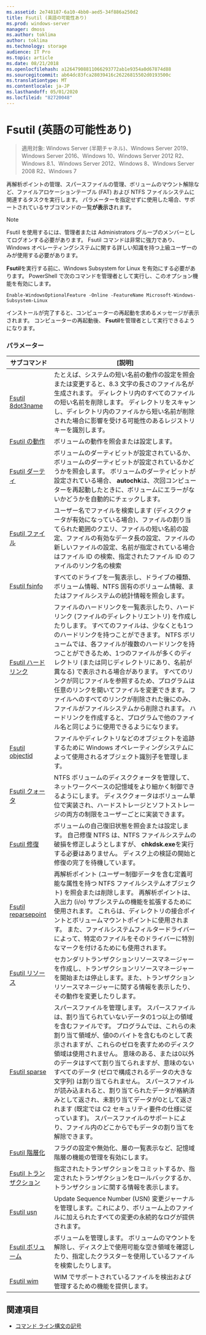 ```yaml
---
ms.assetid: 2e748187-6a10-4bb0-aed5-34f886a250d2
title: Fsutil (英語の可能性あり)
ms.prod: windows-server
manager: dmoss
ms.author: toklima
author: toklima
ms.technology: storage
audience: IT Pro
ms.topic: article
ms.date: 08/21/2018
ms.openlocfilehash: a12647908811066293772ab1e9354a0d67874d88
ms.sourcegitcommit: ab64dc83fca28039416c26226815502d0193500c
ms.translationtype: MT
ms.contentlocale: ja-JP
ms.lasthandoff: 05/01/2020
ms.locfileid: "82720048"
---
```

# <a name="fsutil"></a>Fsutil (英語の可能性あり)

> 適用対象: Windows Server (半期チャネル)、Windows Server 2019、Windows Server 2016、Windows 10、Windows Server 2012 R2、Windows 8.1、Windows Server 2012、Windows 8、Windows Server 2008 R2、Windows 7

再解析ポイントの管理、スパースファイルの管理、ボリュームのマウント解除など、ファイルアロケーションテーブル (FAT) および NTFS ファイルシステムに関連するタスクを実行します。 パラメーターを指定せずに使用した場合、サポートされているサブコマンドの一覧**が表示さ**れます。 

> [!NOTE] 
> Fsutil を使用するには、管理者または Administrators グループのメンバーとしてログオンする必要があります。 Fsutil コマンドは非常に強力であり、Windows オペレーティングシステムに関する詳しい知識を持つ上級ユーザーのみが使用する必要があります。
>
>**Fsutil**を実行する前に、Windows Subsystem for Linux を有効にする必要があります。 PowerShell で次のコマンドを管理者として実行し、このオプション機能を有効にします。
>
>```
> Enable-WindowsOptionalFeature -Online -FeatureName Microsoft-Windows-Subsystem-Linux
>```
> インストールが完了すると、コンピューターの再起動を求めるメッセージが表示されます。 コンピューターの再起動後、 **Fsutil**を管理者として実行できるようになります。

### <a name="parameters"></a>パラメーター

|サブコマンド |[説明]|
|---|---|
|[Fsutil 8dot3name](fsutil-8dot3name.md) | たとえば、システムの短い名前の動作の設定を照会または変更すると、8.3 文字の長さのファイル名が生成されます。 ディレクトリ内のすべてのファイルの短い名前を削除します。 ディレクトリをスキャンし、ディレクトリ内のファイルから短い名前が削除された場合に影響を受ける可能性のあるレジストリキーを識別します。|
|[Fsutil の動作](fsutil-behavior.md) |ボリュームの動作を照会または設定します。|
|[Fsutil ダーティ](fsutil-dirty.md)| ボリュームのダーティビットが設定されているか、ボリュームのダーティビットが設定されているかどうかを照会します。 ボリュームのダーティビットが設定されている場合、 **autochk**は、次回コンピューターを再起動したときに、ボリュームにエラーがないかどうかを自動的にチェックします。|
|[Fsutil ファイル](fsutil-file.md)|ユーザー名でファイルを検索します (ディスククォータが有効になっている場合)、ファイルの割り当てられた範囲のクエリ、ファイルの短い名前の設定、ファイルの有効なデータ長の設定、ファイルの新しいファイルの設定、名前が指定されている場合はファイル ID の検索、指定されたファイル ID のファイルのリンク名の検索|
|[Fsutil fsinfo](fsutil-fsinfo.md)|すべてのドライブを一覧表示し、ドライブの種類、ボリューム情報、NTFS 固有のボリューム情報、またはファイルシステムの統計情報を照会します。|
|[Fsutil ハードリンク](fsutil-hardlink.md)|ファイルのハードリンクを一覧表示したり、ハードリンク (ファイルのディレクトリエントリ) を作成したりします。 すべてのファイルは、少なくとも1つのハードリンクを持つことができます。 NTFS ボリュームでは、各ファイルが複数のハードリンクを持つことができるため、1つのファイルが多くのディレクトリ (または同じディレクトリにあり、名前が異なる) で表示される場合があります。 すべてのリンクが同じファイルを参照するため、プログラムは任意のリンクを開いてファイルを変更できます。 ファイルへのすべてのリンクが削除された後にのみ、ファイルがファイルシステムから削除されます。 ハードリンクを作成すると、プログラムで他のファイル名と同じように使用できるようになります。|
|[Fsutil objectid](fsutil-objectid.md)|ファイルやディレクトリなどのオブジェクトを追跡するために Windows オペレーティングシステムによって使用されるオブジェクト識別子を管理します。|
|[Fsutil クォータ](fsutil-quota.md)|NTFS ボリュームのディスククォータを管理して、ネットワークベースの記憶域をより細かく制御できるようにします。 ディスククォータはボリューム単位で実装され、ハードストレージとソフトストレージの両方の制限をユーザーごとに実装できます。|
|[Fsutil 修復](fsutil-repair.md)|ボリュームの自己復旧状態を照会または設定します。 自己修復 NTFS は、NTFS ファイルシステムの破損を修正しようとしますが、 **chkdsk.exe**を実行する必要はありません。 ディスク上の検証の開始と修復の完了を待機しています。|
|[Fsutil reparsepoint](fsutil-reparsepoint.md)|再解析ポイント (ユーザー制御データを含む定義可能な属性を持つ NTFS ファイルシステムオブジェクト) を照会または削除します。 再解析ポイントは、入出力 (i/o) サブシステムの機能を拡張するために使用されます。 これらは、ディレクトリの接合ポイントとボリュームマウントポイントに使用されます。 また、ファイルシステムフィルタードライバーによって、特定のファイルをそのドライバーに特別なマークを付けるためにも使用されます。|
|[Fsutil リソース](fsutil-resource.md)|セカンダリトランザクションリソースマネージャーを作成し、トランザクションリソースマネージャーを開始または停止します。また、トランザクションリソースマネージャーに関する情報を表示したり、その動作を変更したりします。|
|[Fsutil sparse](fsutil-sparse.md)|スパースファイルを管理します。 スパースファイルは、割り当てられていないデータの1つ以上の領域を含むファイルです。 プログラムでは、これらの未割り当て領域が、値0のバイトを含むものとして表示されますが、これらのゼロを表すためのディスク領域は使用されません。 意味のある、または0以外のデータはすべて割り当てられますが、意味のないすべてのデータ (ゼロで構成されるデータの大きな文字列) は割り当てられません。 スパースファイルが読み込まれると、割り当てられたデータが格納済みとして返され、未割り当てデータが0として返されます (既定では C2 セキュリティ要件の仕様に従っています)。 スパースファイルのサポートにより、ファイル内のどこからでもデータの割り当てを解除できます。|
|[Fsutil 階層化](fsutil-tiering.md)|フラグの設定や無効化、層の一覧表示など、記憶域階層の機能の管理を有効にします。|
|[Fsutil トランザクション](fsutil-transaction.md)|指定されたトランザクションをコミットするか、指定されたトランザクションをロールバックするか、トランザクションに関する情報を表示します。|
|[Fsutil usn](fsutil-usn.md)|Update Sequence Number (USN) 変更ジャーナルを管理します。これにより、ボリューム上のファイルに加えられたすべての変更の永続的なログが提供されます。|
|[Fsutil ボリューム](fsutil-volume.md)|ボリュームを管理します。 ボリュームのマウントを解除し、ディスク上で使用可能な空き領域を確認したり、指定したクラスターを使用しているファイルを検索したりします。|
|[Fsutil wim](fsutil-wim.md)|WIM でサポートされているファイルを検出および管理するための機能を提供します。|

## <a name="see-also"></a>関連項目
- [コマンド ライン構文の記号](command-line-syntax-key.md)